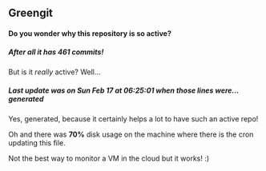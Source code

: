 ## Greengit

#### Do you wonder why this repository is so active?

##### After all it has 461 commits!

But is it *really* active? Well...

##### Last update was on Sun Feb 17 at 06:25:01 when those lines were... generated

Yes, generated, because it certainly helps a lot to have such an active repo!

Oh and there was **70%** disk usage on the machine
where there is the cron updating this file.

Not the best way to monitor a VM in the cloud but it works! :)

